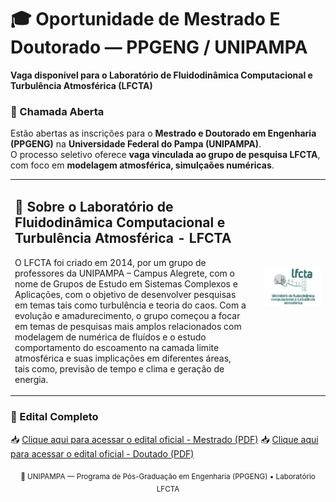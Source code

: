 # 🎓 Oportunidade de Mestrado E Doutorado — PPGENG / UNIPAMPA  

**Vaga disponível para o Laboratório de Fluidodinâmica Computacional e Turbulência Atmosférica (LFCTA)**  


### 📢 Chamada Aberta  

Estão abertas as inscrições para o **Mestrado e Doutorado em Engenharia (PPGENG)** na **Universidade Federal do Pampa (UNIPAMPA)**.  
O processo seletivo oferece **vaga vinculada ao grupo de pesquisa LFCTA**, com foco em **modelagem atmosférica, simulçaões numéricas**.

<table border="0" cellpadding="0" cellspacing="0">
  <tr>
    <td style="vertical-align: top; padding-right: 20px;" border="0">
      <h2>🔬 Sobre o Laboratório de Fluidodinâmica Computacional e Turbulência Atmosférica - LFCTA</h2>
      <p>O LFCTA foi criado em 2014, por um grupo de professores da UNIPAMPA – Campus Alegrete, com o nome de Grupos de Estudo em Sistemas Complexos e Aplicações, com o objetivo de desenvolver pesquisas em temas tais como turbulência e teoria do caos. Com a evolução e amadurecimento, o grupo começou a focar em temas de pesquisas mais amplos relacionados com modelagem de numérica de fluídos e o estudo comportamento do escoamento na camada limite atmosférica e suas implicações em diferentes áreas, tais como, previsão de tempo e clima e geração de energia.</p>
    </td>
    <td border="0">
      <img src="lfcta.png" alt="LFCTA" width="1600">
    </td>
  </tr>
</table>



### 📄 Edital Completo  

📥 [Clique aqui para acessar o edital oficial - Mestrado (PDF)](https://cursos.unipampa.edu.br/cursos/ppeng/files/2025/10/processo_seletivo_mestrado_2026_01.pdf)
📥 [Clique aqui para acessar o edital oficial - Doutado (PDF)](https://cursos.unipampa.edu.br/cursos/ppeng/files/2025/10/processo_seletivo_doutorado_2026_01.pdf)



<p align="center">
  <sub>📍 UNIPAMPA — Programa de Pós-Graduação em Engenharia (PPGENG) • Laboratório LFCTA</sub>
</p>
